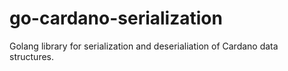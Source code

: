 # go-cardano-serialization

Golang library for serialization and deserialiation of Cardano data structures. 
